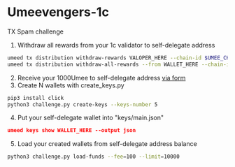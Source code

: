 # Umeevengers-1c

TX Spam challenge


1. Withdraw all rewards from your 1c validator to self-delegate address
```bash
umeed tx distribution withdraw-rewards VALOPER_HERE --chain-id $UMEE_CHAIN --gas=auto --fees=200uumee --commission --yes --from WALLET_HERE
umeed tx distribution withdraw-all-rewards --from WALLET_HERE --chain-id $UMEE_CHAIN --fees=200uumee --yes
```

2. Receive your 1000Umee to self-delegate address [via form](https://docs.google.com/forms/u/0/d/1A7rd-NGIGol7kS8tuYDf87JnToEXUN2ckTP752l4xCc/viewform?edit_requested=true)
3. Create N wallets with create_keys.py
```bash
pip3 install click
python3 challenge.py create-keys --keys-number 5
```
4. Put your self-delegate wallet into "keys/main.json"
```json
umeed keys show WALLET_HERE --output json
```
5. Load your created wallets from self-delegate address balance
```bash
python3 challenge.py load-funds --fee=100 --limit=10000
```
